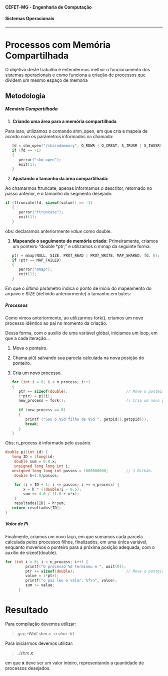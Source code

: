 #### CEFET-MG - Engenharia de Computação
#### Sistemas Operacionais
---
# Processos com Memória Compartilhada
O objetivo deste trabalho é entendermos melhor o funcionamento dos sistemas operacionais e como funciona a criação de processos que dividem um mesmo espaço de memoria

## Metodologia

 ##### Memória Compartilhada

1. **Criando uma área para a memória compartilhada**

Para isso, utilizamos o comando shm_open, em que cria e mapeia de acordo com os parâmetros informados na chamada: 

```C
   fd = shm_open("/sharedmemory", O_RDWR | O_CREAT, S_IRUSR | S_IWUSR);
   if (fd == -1)
   {
      perror("shm_open");
      exit(1);	
   }

```

2. **Ajustando o tamanho da área compartilhada:**

Ao chamarmos ftruncate, apenas informamos o descritor, retornado no passo anterior, e o tamanho do segmento desejado:

```C
if (ftruncate(fd, sizeof(value)) == -1)
   {
      perror("ftruncate");
      exit(1);
   }
```
obs: declaramos anteriormente *value* como double.

3. **Mapeando o seguimento de memória criado:**
Primeiramente, criamos um ponteiro “double *ptr;” e utilizamos o mmap da seguinte forma:
```C
   ptr = mmap(NULL, SIZE, PROT_READ | PROT_WRITE, MAP_SHARED, fd, 0);
   if (ptr == MAP_FAILED)
   {
      perror("mmap");
      exit(1);
   }
```
Em que o último parâmetro indica o ponto de início do mapeamento do arquivo e SIZE (definido anteriormente) o tamanho em bytes:


##### Processos

Como vimos anteriormente, ao utilizarmos fork(), criamos um novo processo idêntico ao pai no momento da criação.<br>

Dessa forma, com o auxílio de uma variável global, iniciamos um loop, em que a cada iteração… 

1.  Move o ponteiro.

2. Chama pi(i) salvando sua parcela calculada na nova posição do ponteiro.

3. Cria um novo processo.
```c
   for (int i = 0; i < n_process; i++)
   {
      ptr += sizeof(double);                          // Move o ponteiro.
      (*ptr) = pi(i);
      new_process = fork();                           // Cria um novo processo.
      
      if (new_process == 0)
      {
         printf ("Sou o %5d filho de %5d ", getpid(),getppid());
         break;
      }
   } 
```
Obs: n_process é informado pelo usuário.
```c
double pi(int id) {
   long ID = (long)id;
	double sum = 0.0,x;
	unsigned long long int i;
   unsigned long long int passos = 1000000000;        // 1 Bilhão.
	double h=1.0/passos;

	for (i = ID + 1; i <= passos; i += n_process) {   
		x = h * ((double)i - 0.5); 
		sum += 4.0 / (1.0 + x*x); 
	}
	resultados[ID] = h*sum;
   return resultados[ID];
}
```

##### Valor de Pi

Finalmente, criamos um novo laço, em que somamos cada parcela calculada pelos processos filhos, finalizados, em uma única variável, enquanto movemos o ponteiro para a próxima posição adequada, com o auxílio de sizeof(double).

```C
for (int i = 0; i < n_process; i++) {
         printf("O processo %d terminou e ", wait(0));
         ptr += sizeof(double);                       // Move o ponteiro.
         value = (*ptr);
         printf("o pai leu o valor: %f\n", value); 
         sum += value;
      }
```

# Resultado

Para compilação devemos utilizar:<br>
>*gcc -Wall shm.c -o shm -lrt*

Para iniciarmos devemos utilizar:<br>
>*./shm **x*** <br>

em que **x** deve ser um valor inteiro, representando a quantidade de processos desejados.
